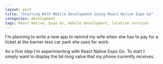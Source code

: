 ```yaml
---
layout: post
title: "Starting With Mobile Development Using React Native Expo Go"
categories: development
tags: React Native, Expo Go, mobile development, location services
---
```


I'm planning to write a new app to remind my wife when she has to pay for a ticket at the barrier-less car park she uses for work.

As a first step I'm experimenting with React Native Expo Go. To start I simply want to display the lat-long value that my phone currently receives.